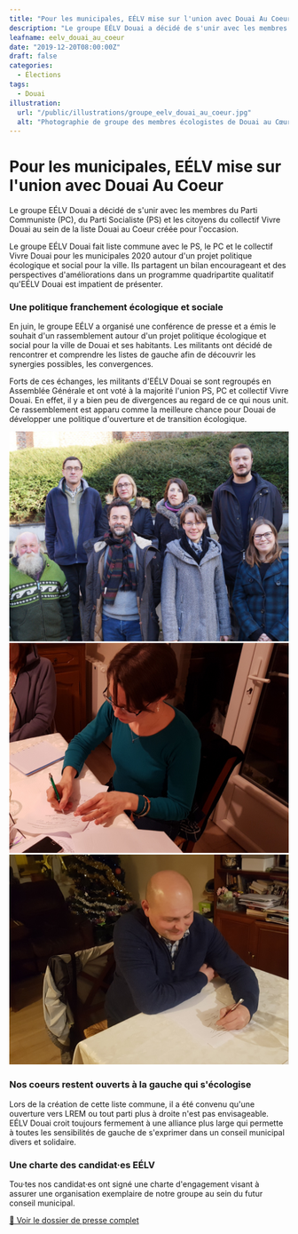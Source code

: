 ```yaml
---
title: "Pour les municipales, EÉLV mise sur l'union avec Douai Au Coeur"
description: "Le groupe EÉLV Douai a décidé de s'unir avec les membres du Parti Communiste (PC), du Parti Socialiste (PS) et les citoyens du collectif Vivre Douai au sein de la liste Douai au Coeur créée pour l'occasion."
leafname: eelv_douai_au_coeur
date: "2019-12-20T08:00:00Z"
draft: false
categories:
  - Élections
tags:
  - Douai
illustration:
  url: "/public/illustrations/groupe_eelv_douai_au_coeur.jpg"
  alt: "Photographie de groupe des membres écologistes de Douai au Cœur"
---
```


# Pour les municipales, EÉLV mise sur l'union avec Douai Au Coeur

Le groupe EÉLV Douai a décidé de s'unir avec les membres du Parti Communiste (PC), du Parti Socialiste (PS) et les citoyens du collectif Vivre Douai au sein de la liste Douai au Coeur créée pour l'occasion.

Le groupe EÉLV Douai fait liste commune avec le PS, le PC et le collectif Vivre Douai pour les municipales 2020 autour d'un projet politique écologique et social pour la ville. Ils partagent un bilan encourageant et des perspectives d'améliorations dans un programme quadripartite qualitatif qu'EÉLV Douai est impatient de présenter.

### Une politique franchement écologique et sociale

En juin, le groupe EÉLV a organisé une conférence de presse et a émis le souhait d'un rassemblement autour d'un projet politique écologique et social pour la ville de Douai et ses habitants. Les militants ont décidé de rencontrer et comprendre les listes de gauche afin de découvrir les synergies possibles, les convergences.

Forts de ces échanges, les militants d'EÉLV Douai se sont regroupés en Assemblée Générale et ont voté à la majorité l'union PS, PC et collectif Vivre Douai. En effet, il y a bien peu de divergences au regard de ce qui nous unit. Ce rassemblement est apparu comme la meilleure chance pour Douai de développer une politique d'ouverture et de transition écologique.

![Photographie de groupe des membres écologistes de Douai au Cœur](/public/illustrations/groupe_eelv_douai_au_coeur.jpg)
![Photographie de Stéphanie Stiernon signant la charte](/public/illustrations/signature_stephanie_stiernon.jpg)
![Photographie de Jean-Christophe Leclercq signant la charte](/public/illustrations/signature_jean_christophe_leclercq.jpg)

### Nos coeurs restent ouverts à la gauche qui s'écologise

Lors de la création de cette liste commune, il a été convenu qu'une ouverture vers LREM ou tout parti plus à droite n'est pas envisageable. EÉLV Douai croit toujours fermement à une alliance plus large qui permette à toutes les sensibilités de gauche de s'exprimer dans un conseil municipal divers et solidaire.

### Une charte des candidat·es EÉLV

Tou·tes nos candidat·es ont signé une charte d'engagement visant à assurer une organisation exemplaire de notre groupe au sein du futur conseil municipal.

[📢 Voir le dossier de presse complet](https://drive.google.com/drive/u/1/folders/1ZPaBUUPLG1iJFXEj8FIBhkJAz4-tm5Kt)
